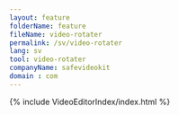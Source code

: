 ```yaml
---
layout: feature
folderName: feature
fileName: video-rotater
permalink: /sv/video-rotater
lang: sv
tool: video-rotater
companyName: safevideokit
domain : com
---
```


{% include VideoEditorIndex/index.html %}

   